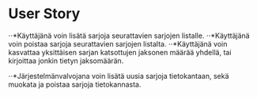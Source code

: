 # User Story

⋅⋅*Käyttäjänä voin lisätä sarjoja seurattavien sarjojen listalle.
⋅⋅*Käyttäjänä voin poistaa sarjoja seurattavien sarjojen listalta.
⋅⋅*Käyttäjänä voin kasvattaa yksittäisen sarjan katsottujen jaksonen määrää yhdellä, tai kirjoittaa jonkin tietyn jaksomäärän.

⋅⋅*Järjestelmänvalvojana voin lisätä uusia sarjoja tietokantaan, sekä muokata ja poistaa sarjoja tietokannasta.
